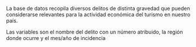 La base de datos recopila diversos delitos de distinta gravedad que pueden considerarse relevantes para la actividad económica del turismo en nuestro país.

Las variables son el nombre del delito con un número atribuido, la región donde ocurre y el mes/año de incidencia 
